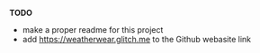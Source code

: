 **TODO**

-   make a proper readme for this project
-   add https://weatherwear.glitch.me to the Github webasite link
